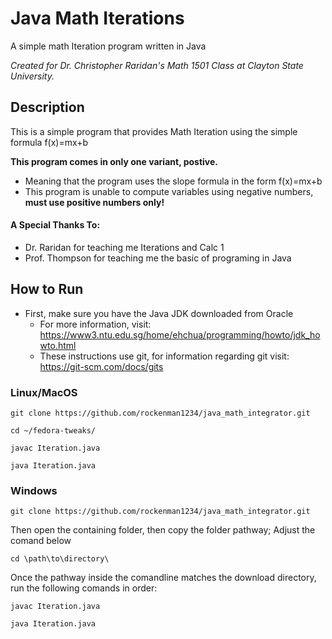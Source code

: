 # Java Math Iterations
A simple math Iteration program written in Java

*Created for Dr. Christopher Raridan's Math 1501 Class at Clayton State University.*

## Description
This is a simple program that provides Math Iteration using the simple formula f(x)=mx+b

**This program comes in only one variant, postive.**

- Meaning that the program uses the slope formula in the form f(x)=mx+b
- This program is unable to compute variables using negative numbers, **must use positive numbers only!**


#### A Special Thanks To:
- Dr. Raridan for teaching me Iterations and Calc 1
- Prof. Thompson for teaching me the basic of programing in Java


## How to Run
- First, make sure you have the Java JDK downloaded from Oracle
  - For more information, visit: https://www3.ntu.edu.sg/home/ehchua/programming/howto/jdk_howto.html
  - These instructions use git, for information regarding git visit: https://git-scm.com/docs/gits
  
  
### Linux/MacOS 
```
git clone https://github.com/rockenman1234/java_math_integrator.git

cd ~/fedora-tweaks/

javac Iteration.java

java Iteration.java
```

### Windows
```
git clone https://github.com/rockenman1234/java_math_integrator.git
```

Then open the containing folder, then copy the folder pathway; Adjust the comand below

```
cd \path\to\directory\
```

Once the pathway inside the comandline matches the download directory, run the following comands in order:
```
javac Iteration.java

java Iteration.java
```
